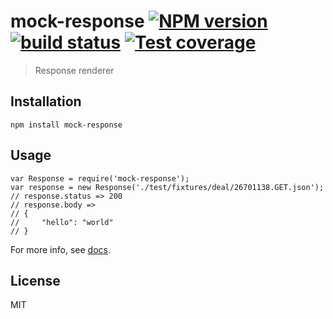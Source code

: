 # mock-response [![NPM version][npm-image]][npm-url] [![build status][travis-image]][travis-url] [![Test coverage][coveralls-image]][coveralls-url]

> Response renderer

## Installation

    npm install mock-response

## Usage

    var Response = require('mock-response');
    var response = new Response('./test/fixtures/deal/26701138.GET.json');
    // response.status => 200
    // response.body =>
    // {
    //     "hello": "world"
    // }


For more info, see [docs](browse/docs/Home.md).

## License

MIT

[npm-image]: https://img.shields.io/npm/v/mock-response.svg?style=flat
[npm-url]: https://npmjs.org/package/mock-response
[travis-image]: https://img.shields.io/travis/meituan/mock-response.svg?style=flat
[travis-url]: https://travis-ci.org/meituan/mock-response
[coveralls-image]: https://img.shields.io/coveralls/meituan/mock-response.svg?style=flat
[coveralls-url]: https://coveralls.io/r/meituan/mock-response?branch=master
